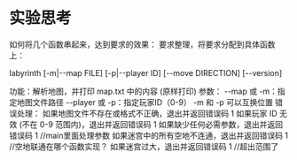 # 实验思考

如何将几个函数串起来，达到要求的效果：
要求整理，将要求分配到具体函数上：

labyrinth [-m|--map FILE] [-p|--player ID] [--move DIRECTION] [--version]

功能：解析地图，并打印 map.txt 中的内容 (原样打印)
参数：
--map 或 -m：指定地图文件路径
--player 或 -p：指定玩家ID（0-9）
-m 和 -p 可以互换位置
错误处理：
如果地图文件不存在或格式不正确，退出并返回错误码 1
如果玩家 ID 无效 (不在 0-9 范围内)，退出并返回错误码 1
如果缺少任何必需参数，退出并返回错误码 1 //main里面处理参数
如果迷宫中的所有空地不连通，退出并返回错误码 1 //空地联通在哪个函数实现？
如果迷宫过大，退出并返回错误码 1 //超出范围了

